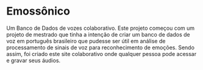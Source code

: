 # Emossônico

Um Banco de Dados de vozes colaborativo.
Este projeto começou com um projeto de mestrado que tinha a intenção de criar um banco de dados de voz em português brasileiro que pudesse ser útil em análise de processamento de sinais de voz para reconhecimento de emoções. Sendo assim, foi criado este site colaborativo onde qualquer pessoa pode acessar e gravar seus áudios.